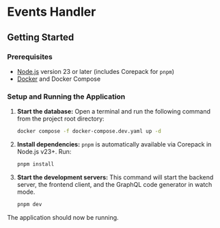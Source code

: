 # Events Handler

## Getting Started

### Prerequisites

- [Node.js](https://nodejs.org/) version 23 or later (includes Corepack for `pnpm`)
- [Docker](https://www.docker.com/) and Docker Compose

### Setup and Running the Application

1.  **Start the database:**
    Open a terminal and run the following command from the project root directory:

    ```bash
    docker compose -f docker-compose.dev.yaml up -d
    ```

2.  **Install dependencies:**
    `pnpm` is automatically available via Corepack in Node.js v23+. Run:

    ```bash
    pnpm install
    ```

3.  **Start the development servers:**
    This command will start the backend server, the frontend client, and the GraphQL code generator in watch mode.
    ```bash
    pnpm dev
    ```

The application should now be running.
